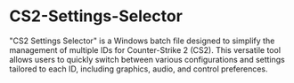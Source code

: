 # CS2-Settings-Selector
"CS2 Settings Selector" is a Windows batch file designed to simplify the management of multiple IDs for Counter-Strike 2 (CS2). This versatile tool allows users to quickly switch between various configurations and settings tailored to each ID, including graphics, audio, and control preferences.
